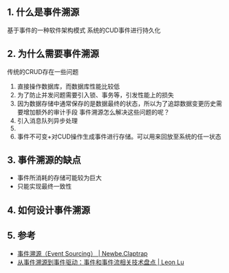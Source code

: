 ## 1. 什么是事件溯源
基于事件的一种软件架构模式
系统的CUD事件进行持久化
## 2. 为什么需要事件溯源
传统的CRUD存在一些问题
1. 直接操作数据库，而数据库性能比较低
2. 为了防止并发问题需要引入锁、事务等，引发性能上的损失
3. 因为数据存储中通常保存的是数据最终的状态，所以为了追踪数据变更历史需要增加额外的审计手段
事件溯源怎么解决这些问题的呢？
1. 引入消息队列异步处理
2. 
3. 事件不可变+对CUD操作生成事件进行存储。可以用来回放至系统的任一状态

## 3. 事件溯源的缺点
- 事件所消耗的存储可能较为巨大
- 只能实现最终一致性
## 4. 如何设计事件溯源
## 5. 参考
- [事件溯源（Event Sourcing） \| Newbe\.Claptrap](https://claptrap.newbe.pro/zh_Hans/docs/02-2-Event-Sourcing/index.html#!)
- [从事件溯源到事件驱动：事件和事件流相关技术盘点 \| Leon Lu](http://www.leonlu.cc/profession/20-event-and-event-stream/#2-Stream-processing%EF%BC%88%E6%B5%81%E5%A4%84%E7%90%86%EF%BC%89)